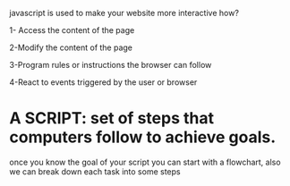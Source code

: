 javascript is used to make your website more interactive how?

1- Access the content of the page

2-Modify the content of the page

3-Program rules or instructions the browser can follow

4-React to events triggered by the user or browser  

# A SCRIPT: set of steps that computers follow to achieve goals.
once you know the goal of your script you can start with a flowchart, also we can break down each task into some steps